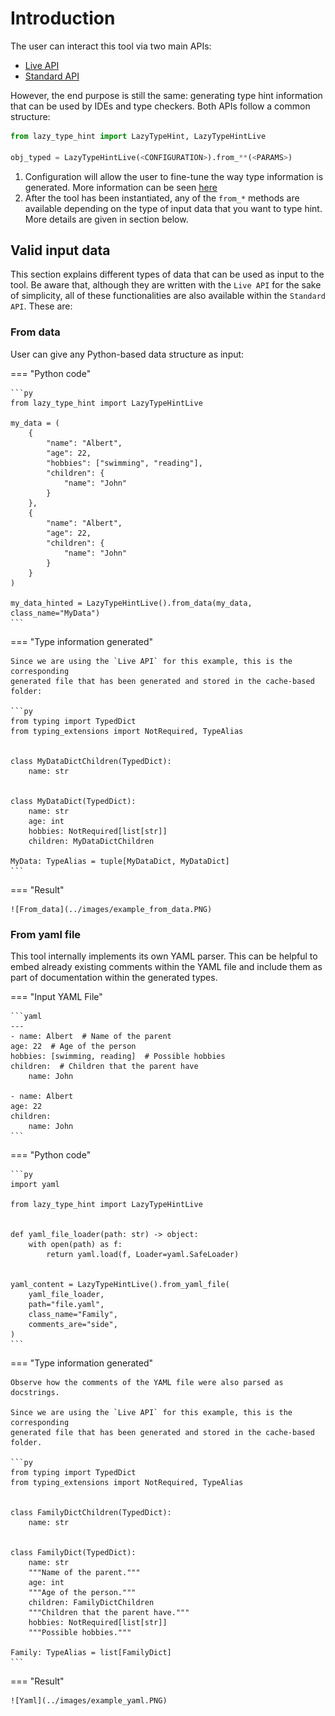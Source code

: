 # Introduction

The user can interact this tool via two main APIs:

- [Live API](live_api.md)
- [Standard API](standard_api.md)

However, the end purpose is still the same: generating type hint information that can be
used by IDEs and type checkers. Both APIs follow a common structure:

```py
from lazy_type_hint import LazyTypeHint, LazyTypeHintLive

obj_typed = LazyTypeHintLive(<CONFIGURATION>).from_**(<PARAMS>)
```

1. Configuration will allow the user to fine-tune the way type information is generated.
   More information can be seen [here](configuration.md)
2. After the tool has been instantiated, any of the `from_*` methods are available
   depending on the type of input data that you want to type hint. More details are given in section below.

## Valid input data

This section explains different types of data that can be used as input to the tool. Be
aware that, although they are written with the `Live API` for the sake of simplicity, all
of these functionalities are also available within the `Standard API`. These are:

### From data

User can give any Python-based data structure as input:

=== "Python code"

    ```py
    from lazy_type_hint import LazyTypeHintLive

    my_data = (
        {
            "name": "Albert",
            "age": 22,
            "hobbies": ["swimming", "reading"],
            "children": {
                "name": "John"
            }
        },
        {
            "name": "Albert",
            "age": 22,
            "children": {
                "name": "John"
            }
        }
    )

    my_data_hinted = LazyTypeHintLive().from_data(my_data, class_name="MyData")
    ```

=== "Type information generated"

    Since we are using the `Live API` for this example, this is the corresponding
    generated file that has been generated and stored in the cache-based folder:

    ```py
    from typing import TypedDict
    from typing_extensions import NotRequired, TypeAlias


    class MyDataDictChildren(TypedDict):
        name: str


    class MyDataDict(TypedDict):
        name: str
        age: int
        hobbies: NotRequired[list[str]]
        children: MyDataDictChildren

    MyData: TypeAlias = tuple[MyDataDict, MyDataDict]
    ```

=== "Result"

    ![From_data](../images/example_from_data.PNG)

### From yaml file

This tool internally implements its own YAML parser. This can be helpful to embed already
existing comments within the YAML file and include them as part of documentation within
the generated types.

=== "Input YAML File"

    ```yaml
    ---
    - name: Albert  # Name of the parent
    age: 22  # Age of the person
    hobbies: [swimming, reading]  # Possible hobbies
    children:  # Children that the parent have
        name: John

    - name: Albert
    age: 22
    children:
        name: John
    ```

=== "Python code"

    ```py
    import yaml

    from lazy_type_hint import LazyTypeHintLive


    def yaml_file_loader(path: str) -> object:
        with open(path) as f:
            return yaml.load(f, Loader=yaml.SafeLoader)


    yaml_content = LazyTypeHintLive().from_yaml_file(
        yaml_file_loader,
        path="file.yaml",
        class_name="Family",
        comments_are="side",
    )
    ```

=== "Type information generated"

    Observe how the comments of the YAML file were also parsed as docstrings.

    Since we are using the `Live API` for this example, this is the corresponding
    generated file that has been generated and stored in the cache-based folder.

    ```py
    from typing import TypedDict
    from typing_extensions import NotRequired, TypeAlias


    class FamilyDictChildren(TypedDict):
        name: str


    class FamilyDict(TypedDict):
        name: str
        """Name of the parent."""
        age: int
        """Age of the person."""
        children: FamilyDictChildren
        """Children that the parent have."""
        hobbies: NotRequired[list[str]]
        """Possible hobbies."""

    Family: TypeAlias = list[FamilyDict]
    ```

=== "Result"

    ![Yaml](../images/example_yaml.PNG)